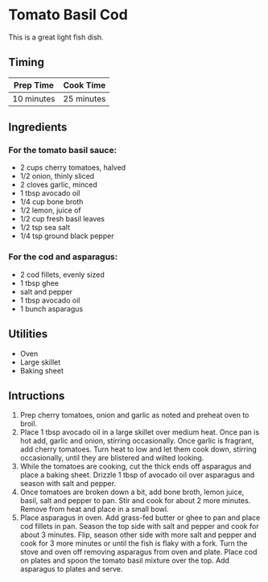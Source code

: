 # Tomato Basil Cod

This is a great light fish dish.

## Timing

| Prep Time  | Cook Time  |
| ---------- | ---------- |
| 10 minutes | 25 minutes |

## Ingredients

### For the tomato basil sauce:

- 2 cups cherry tomatoes, halved
- 1/2 onion, thinly sliced
- 2 cloves garlic, minced
- 1 tbsp avocado oil
- 1/4 cup bone broth
- 1/2 lemon, juice of
- 1/2 cup fresh basil leaves
- 1/2 tsp sea salt
- 1/4 tsp ground black pepper

### For the cod and asparagus:

- 2 cod fillets, evenly sized
- 1 tbsp ghee
- salt and pepper
- 1 tbsp avocado oil
- 1 bunch asparagus

## Utilities

- Oven
- Large skillet
- Baking sheet

## Intructions

1. Prep cherry tomatoes, onion and garlic as noted and preheat oven to broil.
2. Place 1 tbsp avocado oil in a large skillet over medium heat. Once pan is
   hot add, garlic and onion, stirring occasionally. Once garlic is fragrant,
   add cherry tomatoes. Turn heat to low and let them cook down, stirring
   occasionally, until they are blistered and wilted looking. 
3. While the tomatoes are cooking, cut the thick ends off asparagus and place a
   baking sheet. Drizzle 1 tbsp of avocado oil over asparagus and season with
   salt and pepper. 
4. Once tomatoes are broken down a bit, add bone broth, lemon
   juice, basil, salt and pepper to pan. Stir and cook for about 2 more
   minutes. Remove from heat and place in a small bowl. 
5. Place asparagus in oven. Add grass-fed butter or ghee to pan and place cod
   fillets in pan. Season the top side with salt and pepper and cook for about
   3 minutes. Flip, season other side with more salt and pepper and cook for 3
   more minutes or until the fish is flaky with a fork. Turn the stove and oven
   off removing asparagus from oven and plate. Place cod on plates and spoon
   the tomato basil mixture over the top. Add asparagus to plates and serve.
